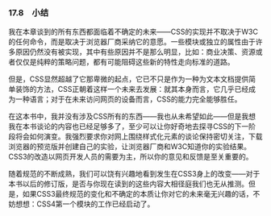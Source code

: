 ### 17.8　小结

我在本章谈到的所有东西都面临着不确定的未来——CSS的实现并不取决于W3C的任何命令，而是取决于浏览器厂商采纳它的意愿。一些模块或独立的属性由于许多原因仍然没有被实现，其中有些原因并不是那么明显，比如：商业决策、资源或者仅仅是纯粹的策略问题，都有可能阻碍这些新的特性走向标准的道路。

但是，CSS显然超越了它那卑微的起点，它已不只是作为一种为文本文档提供简单装饰的方法，CSS正朝着这样一个未来去发展：就其本身而言，它几乎已经成为一种语言；对于在未来访问网页的设备而言，CSS的能力完全能够胜任。

在这本书中，我并没有涉及CSS所有的东西——我也从未希望如此——但是我想我在本书谈论的内容也已经足够多了，至少可以让你好奇地去探寻CSS的下一阶段将会如何演变。我强烈要求你对网上围绕样式化元素的谈论保持密切关注，下载浏览器的预览版并创建自己的实验，让浏览器厂商和W3C知道你的实验结果。CSS3的改造以网页开发人员的需要为主，所以你的意见和反馈是至关重要的。

随着规范的不断成熟，我们可以饶有兴趣地看到发生在CSS3身上的改变——对于本书以后的修订版，是否与你现在读到的这些内容大相径庭我们也无从推测。但是，如果CSS3最终规范的变化和不确定的本质让你对它的未来毫无兴趣的话，不妨想想：CSS4第一个模块的工作已经启动了。

